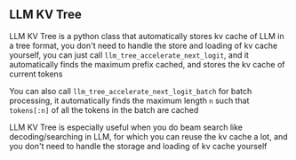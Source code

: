 ## LLM KV Tree

LLM KV Tree is a python class that automatically stores kv cache of LLM in a tree format, you don't need to handle the store and loading of kv cache yourself, you can just call `llm_tree_accelerate_next_logit`, and it automatically finds the maximum prefix cached, and stores the kv cache of current tokens

You can also call `llm_tree_accelerate_next_logit_batch` for batch processing, it automatically finds the maximum length `n` such that `tokens[:n]` of all the tokens in the batch are cached

LLM KV Tree is especially useful when you do beam search like decoding/searching in LLM, for which you can reuse the kv cache a lot, and you don't need to handle the storage and loading of kv cache yourself